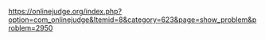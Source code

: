 https://onlinejudge.org/index.php?option=com_onlinejudge&Itemid=8&category=623&page=show_problem&problem=2950
